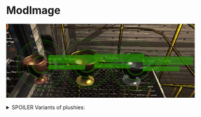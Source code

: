 # ModImage

![Trophies](trophies.PNG)



<details>
  <summary>SPOILER Variants of plushies:</summary>

  -Black Bear

  -Black Sheep

  -Molten Pig

  -Golden Penguin

  -Rupert

  -Robotic Rabbit
  
</details>
